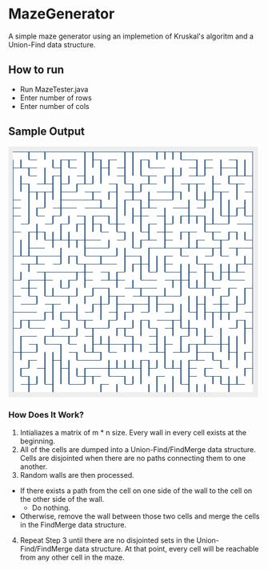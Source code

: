 # MazeGenerator
A simple maze generator using an implemetion of Kruskal's algoritm and a Union-Find data structure.

## How to run
* Run MazeTester.java
* Enter number of rows
* Enter number of cols

## Sample Output
<img src="https://raw.githubusercontent.com/Dean-Coakley/MazeGenerator/master/Maze.png">

### How Does It Work?
1. Intialiazes a matrix of m * n size. Every wall in every cell exists at the beginning.
2. All of the cells are dumped into a Union-Find/FindMerge data structure. Cells are disjointed when there are no paths connecting them to one another.
3. Random walls are then processed. 
  * If there exists a path from the cell on one side of the wall to the cell on the other side of the wall.
    * Do nothing.
  * Otherwise, remove the wall between those two cells and merge the cells in the FindMerge data structure.
4. Repeat Step 3 until there are no disjointed sets in the Union-Find/FindMerge data structure. At that point, every cell will be reachable from any other cell in the maze.
